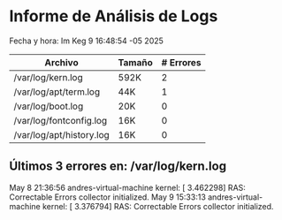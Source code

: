 # Informe de Análisis de Logs
Fecha y hora: Im Keg  9 16:48:54 -05 2025

| Archivo | Tamaño | # Errores |
|---------|--------|-----------|
| /var/log/kern.log | 592K | 2 |
| /var/log/apt/term.log | 44K | 1 |
| /var/log/boot.log | 20K | 0 |
| /var/log/fontconfig.log | 16K | 0 |
| /var/log/apt/history.log | 16K | 0 |

## Últimos 3 errores en: /var/log/kern.log
May  8 21:36:56 andres-virtual-machine kernel: [    3.462298] RAS: Correctable Errors collector initialized.
May  9 15:33:13 andres-virtual-machine kernel: [    3.376794] RAS: Correctable Errors collector initialized.
